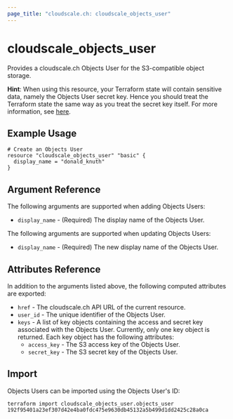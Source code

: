 ```yaml
---
page_title: "cloudscale.ch: cloudscale_objects_user"
---
```


# cloudscale\_objects\_user

Provides a cloudscale.ch Objects User for the S3-compatible object storage.

**Hint**: When using this resource, your Terraform state will contain sensitive data, namely the Objects User secret
key. Hence you should treat the Terraform state the same way as you treat the secret key itself. For more
information, see <a href="/docs/state/sensitive-data.html">here</a>.

## Example Usage

```hcl
# Create an Objects User
resource "cloudscale_objects_user" "basic" {
  display_name = "donald_knuth"
}
```

## Argument Reference

The following arguments are supported when adding Objects Users:

* `display_name` - (Required) The display name of the Objects User.

The following arguments are supported when updating Objects Users:

* `display_name` - (Required) The new display name of the Objects User.

## Attributes Reference

In addition to the arguments listed above, the following computed attributes are exported:

* `href` - The cloudscale.ch API URL of the current resource.
* `user_id` - The unique identifier of the Objects User.
* `keys` - A list of key objects containing the access and secret key associated with the Objects User. Currently, only one key object is returned. Each key object has the following attributes:
  * `access_key` - The S3 access key of the Objects User.
  * `secret_key` - The S3 secret key of the Objects User.


## Import

Objects Users can be imported using the Objects User's ID:

```
terraform import cloudscale_objects_user.objects_user 192f95401a23ef307d42e4ba0fdc475e9630db45132a5b499d1dd2425c28a0ca
```
